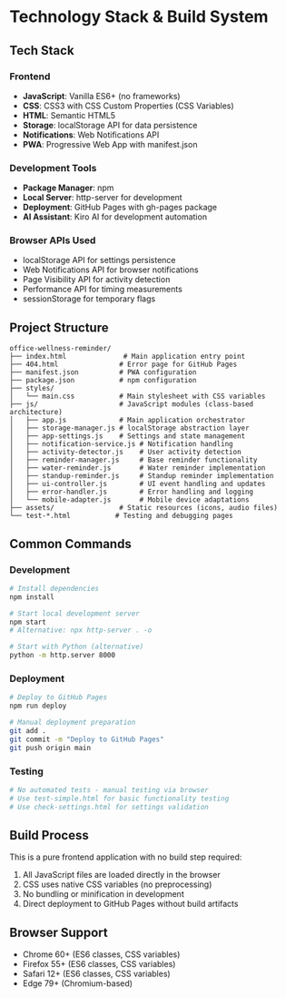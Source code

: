 # Technology Stack & Build System

## Tech Stack

### Frontend
- **JavaScript**: Vanilla ES6+ (no frameworks)
- **CSS**: CSS3 with CSS Custom Properties (CSS Variables)
- **HTML**: Semantic HTML5
- **Storage**: localStorage API for data persistence
- **Notifications**: Web Notifications API
- **PWA**: Progressive Web App with manifest.json

### Development Tools
- **Package Manager**: npm
- **Local Server**: http-server for development
- **Deployment**: GitHub Pages with gh-pages package
- **AI Assistant**: Kiro AI for development automation

### Browser APIs Used
- localStorage API for settings persistence
- Web Notifications API for browser notifications
- Page Visibility API for activity detection
- Performance API for timing measurements
- sessionStorage for temporary flags

## Project Structure

```
office-wellness-reminder/
├── index.html              # Main application entry point
├── 404.html               # Error page for GitHub Pages
├── manifest.json          # PWA configuration
├── package.json           # npm configuration
├── styles/
│   └── main.css           # Main stylesheet with CSS variables
├── js/                    # JavaScript modules (class-based architecture)
│   ├── app.js             # Main application orchestrator
│   ├── storage-manager.js # localStorage abstraction layer
│   ├── app-settings.js    # Settings and state management
│   ├── notification-service.js # Notification handling
│   ├── activity-detector.js    # User activity detection
│   ├── reminder-manager.js     # Base reminder functionality
│   ├── water-reminder.js       # Water reminder implementation
│   ├── standup-reminder.js     # Standup reminder implementation
│   ├── ui-controller.js        # UI event handling and updates
│   ├── error-handler.js        # Error handling and logging
│   └── mobile-adapter.js       # Mobile device adaptations
├── assets/                # Static resources (icons, audio files)
└── test-*.html           # Testing and debugging pages
```

## Common Commands

### Development
```bash
# Install dependencies
npm install

# Start local development server
npm start
# Alternative: npx http-server . -o

# Start with Python (alternative)
python -m http.server 8000
```

### Deployment
```bash
# Deploy to GitHub Pages
npm run deploy

# Manual deployment preparation
git add .
git commit -m "Deploy to GitHub Pages"
git push origin main
```

### Testing
```bash
# No automated tests - manual testing via browser
# Use test-simple.html for basic functionality testing
# Use check-settings.html for settings validation
```

## Build Process

This is a pure frontend application with no build step required:
1. All JavaScript files are loaded directly in the browser
2. CSS uses native CSS variables (no preprocessing)
3. No bundling or minification in development
4. Direct deployment to GitHub Pages without build artifacts

## Browser Support

- Chrome 60+ (ES6 classes, CSS variables)
- Firefox 55+ (ES6 classes, CSS variables)
- Safari 12+ (ES6 classes, CSS variables)
- Edge 79+ (Chromium-based)